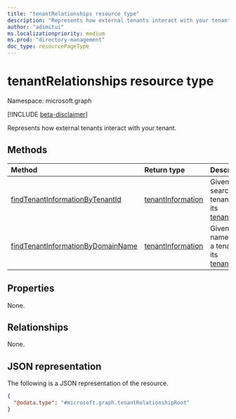 ```yaml
---
title: "tenantRelationships resource type"
description: "Represents how external tenants interact with your tenant."
author: "adimitui"
ms.localizationpriority: medium
ms.prod: "directory-management"
doc_type: resourcePageType
---
```


# tenantRelationships resource type

Namespace: microsoft.graph

[!INCLUDE [beta-disclaimer](../../includes/beta-disclaimer.md)]

Represents how external tenants interact with your tenant.

## Methods
|Method|Return type|Description|
|:---|:---|:---|
|[findTenantInformationByTenantId](../api/tenantrelationships-findtenantinformationbytenantid.md)|[tenantInformation](../resources/tenantinformation.md)|Given a tenant ID, search for a tenant and read its [tenantInformation](../resources/tenantinformation.md).|
|[findTenantInformationByDomainName](../api/tenantrelationships-findtenantinformationbydomainname.md)|[tenantInformation](../resources/tenantinformation.md)|Given a domain name, search for a tenant and read its [tenantInformation](../resources/tenantinformation.md).|

## Properties
None.

## Relationships
None.

## JSON representation
The following is a JSON representation of the resource.
<!-- {
  "blockType": "resource",
  "keyProperty": "id",
  "@odata.type": "microsoft.graph.tenantRelationshipRoot",
  "openType": false
}
-->
``` json
{
  "@odata.type": "#microsoft.graph.tenantRelationshipRoot"
}
```


